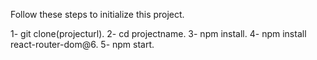 Follow these steps to initialize this project.

1- git clone(projecturl).
2- cd projectname.
3- npm install.
4- npm install react-router-dom@6.
5- npm start.
